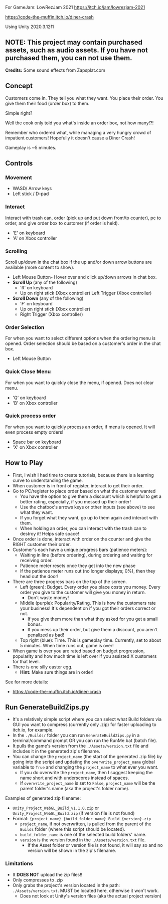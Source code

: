 For GameJam: LowRezJam 2021
https://itch.io/jam/lowrezjam-2021

https://code-the-muffin.itch.io/diner-crash

Using Unity 2020.3.12f1


## NOTE: This project may contain purchased assets, such as audio assets. If you have not purchased them, you can not use them.

**Credits:**
Some sound effects from Zapsplat.com

## Concept ##
Customers come in. They tell you what they want. You place their order. You give them their food (order box) to them.

Simple right?

Well the cook only told you what's inside an order box, not how many!?!

Remember who ordered what, while managing a very hungry crowd of impatient customers! Hopefully it doesn't cause a Diner Crash!

Gameplay is ~5 minutes.

## Controls ##
### Movement ###
- WASD/ Arrow keys
- Left stick / D-pad

### Interact ###
Interact with trash can, order (pick up and put down from/to counter), pc to order, and give order box to customer (if order is held).
- 'E' on keyboard
- 'A' on Xbox controller

### Scrolling ###
Scroll up/down in the chat box if the up and/or down arrow buttons are available (more content to show).

- Left Mouse Button- Hover over and click up/down arrows in chat box.
- **Scroll Up** (any of the following)
  - 'R' on keyboard
  - Up on right stick (Xbox controller)
Left Trigger (Xbox controller)
- **Scroll Down** (any of the following)
  - 'F' on keyboard
  - Up on right stick (Xbox controller)
  - Right Trigger (Xbox controller)
  
### Order Selection ###
For when you want to select different options when the ordering menu is opened. Order selection should be based on a customer's order in the chat box.
- Left Mouse Button

### Quick Close Menu ###
For when you want to quickly close the menu, if opened.
Does not clear menu.

- 'Q' on keyboard
- 'B' on Xbox controller

### Quick process order ###
For when you want to quickly process an order, if menu is opened.
It will even process empty orders!
- Space bar on keyboard
- 'X' on Xbox controller

## How to Play ## 
- First, I wish I had time to create tutorials, because there is a learning curve to understanding the game.
- When customer is in front of register, interact to get their order.
- Go to PC/register to place order based on what the customer wanted
  - You have the option to give them a discount which is helpful to get a better rating, especially, if you messed up their order!
  - Use the chatbox's arrows keys or other inputs (see above) to see what they want.
  - If you forget what they want, go up to them again and interact with them.
  - When holding an order, you can interact with the trash can to destroy it! Helps safe space!
- Once order is done, interact with order on the counter and give the RIGHT customer their order. 
- Customer's each have a unique progress bars (patience meters):
  - Waiting in line (before ordering), during ordering and waiting for receiving order.
  - Patience meter resets once they get into the new phase
  - If the patience meter runs out (no longer displays; 0%), then they head out the door!
- There are three progress bars on the top of the screen.
  - Left (green): Budget. Every order you place costs you money. Every order you give to the customer will give you money in return.
    - Don't waste money!
  - Middle (purple): Popularity/Rating. This is how the customers rate your business! It's dependent on if you got their orders correct or not. 
    - If you give them more than what they asked for you get a small bonus. 
    - If you mess up their order, but give them a discount, you aren't penalized as bad!
  - Top right (blue): Time. This is gameplay time. Currently, set to about 5 minutes. When time runs out, game is over!
- When game is over you are rated based on budget progression, popularity and how much time is left over if you assisted X customers for that level.
- There is one silly easter egg. 
  - **Hint:** Make sure things are in order!


See for more details:
- https://code-the-muffin.itch.io/diner-crash

## Run GenerateBuildZips.py ##
- It's a relatively simple script where you can select what Build folders via GUI you want to compress (currently only .zip) for faster uploading to itch.io, for example.
- In the `./Builds/` folder you can run `GenerateBuildZips.py` in a terminal/command prompt OR you can run the RunMe.bat (batch file).
- It pulls the game's version from the `./Assets/version.txt` file and includes it in the generated zip's filename.
- You can change the `project_name` (the start of the generated .zip file) by going into the script and updating the `overwrite_project_name` global variable to `True` and changing the `project_name` to what ever you want.
    - If you do overwrite the `project_name`, then I suggest keeping the name short and with underscores instead of spaces.
    - If `overwrite_project_name` is set to `False`, `project_name` will be the parent folder's name (aka the project's folder name).

Examples of generated zip filename: 
- `Unity_Project_WebGL_Build_v1.1.0.zip` or `Unity_Project_WebGL_Build.zip` (if version file is not found)
- Format: `{project_name}_{build_folder_name}_Build_{version}.zip`
    - `project_name`, if not overwritten, is pulled from the parent of the `Builds` folder (where this script should be located).
    - `build_folder_name` is one of the selected build folders' name.
    - `version` is the version found in the `./Assets/version.txt` file. 
        - If the Asset folder or version file is not found, it will say so and no version will be shown in the zip's filename.

### Limitations ###
- It **DOES NOT** upload the zip files!!
- Only compresses to .zip
- Only grabs the project's version located in the path: `./Assets/version.txt`. MUST be located here, otherwise it won't work.
    - Does not look at Unity's version files (aka the actual project version)